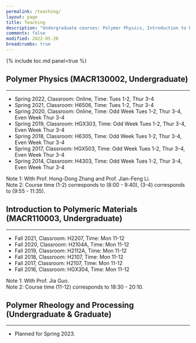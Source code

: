 ```yaml
---
permalink: /teaching/
layout: page
title: Teaching
description: "Undergraduate courses: Polymer Physics, Introduction to Polymeric Materials."
comments: false
modified: 2022-05-20
breadcrumbs: true
---
```


{% include toc.md panel=true %}

## Polymer Physics (MACR130002, Undergraduate)
-----

- Spring 2022, Classroom: Online, Time: Tues 1-2, Thur 3-4
- Spring 2021, Classroom: H6506, Time: Tues 1-2, Thur 3-4
- Spring 2020, Classroom: Online, Time: Odd Week Tues 1-2, Thur 3-4, Even Week Thur 3-4
- Spring 2019, Classroom: HGX303, Time: Odd Week Tues 1-2, Thur 3-4, Even Week Thur 3-4
- Spring 2018, Classroom: H6305, Time: Odd Week Tues 1-2, Thur 3-4, Even Week Thur 3-4
- Spring 2017, Classroom: HGX503, Time: Odd Week Tues 1-2, Thur 3-4, Even Week Thur 3-4
- Spring 2014, Classroom: H4303, Time: Odd Week Tues 1-2, Thur 3-4, Even Week Thur 3-4

Note 1: With Prof. Hong-Dong Zhang and Prof. Jian-Feng Li.<br>
Note 2: Course time (1-2) corresponds to (8:00 - 9:40), (3-4) corresponds to (9:55 - 11:35).

## Introduction to Polymeric Materials (MACR110003, Undergraduate)
-----

- Fall 2021, Classroom: H2207, Time: Mon 11-12
- Fall 2020, Classroom: H2104A, Time: Mon 11-12
- Fall 2019, Classroom: H2112A, Time: Mon 11-12
- Fall 2018, Classroom: H2107, Time: Mon 11-12
- Fall 2017, Classroom: H2107, Time: Mon 11-12
- Fall 2016, Classroom: HGX304, Time: Mon 11-12

Note 1: With Prof. Jia Guo.<br>
Note 2: Course time (11-12) corresponds to 18:30 - 20:10.

## Polymer Rheology and Processing (Undergraduate & Graduate)
-----

- Planned for Spring 2023.
